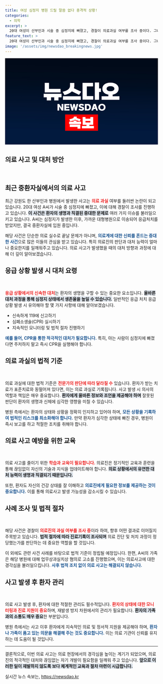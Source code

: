 ```yaml
---
title: 여성 심정지 병원 드릴 말씀 없다 충격적 상황!
categories:
  - 의학
excerpt: >
  20대 여성이 산부인과 시술 중 심정지에 빠졌고, 경찰이 의료과실 여부를 조사 중이다. 그녀는 응급처치 후 간신히 회복했지만, 여전히 중환자실에서 치료받고 있다. 과연 병원의 책임은?
feature_text: >
  20대 여성이 산부인과 시술 중 심정지에 빠졌고, 경찰이 의료과실 여부를 조사 중이다. 그녀는 응급처치 후 간신히 회복했지만, 여전히 중환자실에서 치료받고 있다. 과연 병원의 책임은?
image: '/assets/img/newsdao_breakingnews.jpg'
---
```


<p><img src="/assets/img/newsdao_breakingnews.jpg" alt="cryptoinkorea 속보" /></p>

<h2 data-ke-size="size26">의료 사고 및 대처 방안</h2>

<p data-ke-size="size16">&nbsp;</p>

<h2>최근 중환자실에서의 의료 사고</h2>

<p data-ke-size="size16">최근 강원도 한 산부인과 병원에서 발생한 사고는 <b><span style="color: #ee2323;">의료 과실</span></b> 여부를 둘러싼 논란이 되고 있습니다. 20대 여성 A씨가 시술 중 심정지에 빠졌고, 이에 대해 경찰이 조사를 진행하고 있습니다. <b><span style="background-color: #21538527;">이 사건은 환자의 생명과 직결된 중대한 문제로</span></b> 여러 가지 이슈를 불러일으키고 있습니다. A씨는 심정지가 발생한 이후, 가까운 대형병원으로 이송되어 응급처치를 받았지만, 결국 중환자실에 입원 중입니다.</p>

<p data-ke-size="size16">해당 사건은 단순한 의료 실수로 끝날 문제가 아니며, <b><span style="color: #1a5490;">의료계에 대한 신뢰를 흔드는 중대한 사건</span></b>으로 많은 이들의 관심을 받고 있습니다. 특히 의료진의 판단과 대처 능력이 얼마나 중요한지를 일깨워주고 있습니다. 의료 사고가 발생했을 때의 대처 방향과 과정에 대해 더 깊이 알아보겠습니다.</p>

<h2>응급 상황 발생 시 대처 요령</h2>

<p data-ke-size="size16">&nbsp;</p>

<p><b><span style="color: #ee2323;">응급 상황에서의 신속한 대처</span></b>는 환자의 생명을 구할 수 있는 중요한 요소입니다. <b><span style="background-color: #21538527;">올바른 대처 과정을 통해 심정지 상태에서 생존율을 높일 수 있습니다.</span></b> 일반적인 응급 처치 응급 상황 발생 시 유의해야 할 몇 가지 사항에 대해 알아보겠습니다.</p>

<ul>
    <li>신속하게 119에 신고하기</li>
    <li>심폐소생술(CPR) 실시하기</li>
    <li>지속적인 모니터링 및 법적 절차 진행하기</li>
</ul>

<p><b><span style="color: #1a5490;">예를 들어, CPR을 통한 적극적인 대처가 필요합니다.</span></b> 특히, 아는 사람이 심정지에 빠졌다면 주저하지 말고 즉시 CPR을 실행해야 합니다.</p>

<h2>의료 과실의 법적 기준</h2>

<p data-ke-size="size16">&nbsp;</p>

<p>의료 과실에 대한 법적 기준은 <b><span style="color: #ee2323;">전문가의 판단에 따라 달라질 수</span></b> 있습니다. 환자가 받는 치료가 표준치료와 동떨어져 있다면, 이는 의료 과실로 기록됩니다. 사고 발생 시 의사의 역할과 책임은 매우 중요합니다. <b><span style="background-color: #21538527;">환자에게 올바른 정보와 조언을 제공해야 하며</span></b> 잘못된 판단이 환자의 생명과 신체에 심각한 영향을 미칠 수 있습니다.</p>

<p data-ke-size="size16">병원 측에서는 환자의 상태와 상황을 정확히 인지하고 있어야 하며, <b><span style="color: #1a5490;">모든 상황을 기록하여 법적인 리스크를 최소화해야 합니다.</span></b> 만약 환자가 심각한 상태에 빠진 경우, 병원이 즉시 보고를 하고 적절한 조치를 취해야 합니다.</p>

<h2>의료 사고 예방을 위한 교육</h2>

<p data-ke-size="size16">&nbsp;</p>

<p>의료 사고를 줄이기 위한 <b><span style="color: #ee2323;">학습과 교육이 필요합니다.</span></b> 의료진은 정기적인 교육과 훈련을 통해 끊임없이 자신의 기술과 지식을 업데이트해야 합니다. <b><span style="background-color: #21538527;">의료 상황에서의 유연한 대처 능력이 생명과 직결되기 때문입니다.</span></b></p>

<p data-ke-size="size16">또한, 환자도 자신의 건강 상태를 잘 이해하고 <b><span style="color: #1a5490;">의료진에게 필요한 정보를 제공하는 것이 중요합니다.</span></b> 이를 통해 의료사고 발생 가능성을 감소시킬 수 있습니다.</p>

<h2>사례 조사 및 법적 절차</h2>

<p data-ke-size="size16">&nbsp;</p>

<p>해당 사건은 경찰이 <b><span style="color: #ee2323;">의료진의 과실 여부를 조사 중</span></b>이라 하여, 향후 어떤 결과로 이어질지 주목받고 있습니다. <b><span style="background-color: #21538527;">법적 절차에 따라 진료기록이 조사되며</span></b> 의료 진단 및 처치 과정이 정당했는가를 판단하는 데 중요한 역할을 할 것입니다. </p>

<p data-ke-size="size16">이 외에도 관련 사건 사례를 바탕으로 법적 기준이 정립될 예정입니다. 한편, A씨의 가족은 해당 병원에 대해 업무상과실치상 혐의로 고소를 진행했으며, 이는 의료사고에 대한 경각심을 불러일으킵니다. <b><span style="color: #1a5490;">사후 법적 조치 없이 의료 사고는 해결되지 않습니다.</span></b></p>

<h2>사고 발생 후 환자 관리</h2>

<p data-ke-size="size16">&nbsp;</p>

<p>의료 사고 발생 후, 환자에 대한 적절한 관리도 필수적입니다. <b><span style="color: #ee2323;">환자의 상태에 대한 모니터링과 진료 지원이 중요</span></b>하며, 재발생 방지 차원에서의 관리가 필요합니다. <b><span style="background-color: #21538527;">환자의 가족과의 소통도 매우 중요</span></b>한 부분입니다.</p>

<p data-ke-size="size16">병원 측에서는 사고 이후 환자에게 지속적인 의료 및 정서적 지원을 제공해야 하며, <b><span style="color: #1a5490;">환자나 가족이 품고 있는 의문을 해결해 주는 것도 중요합니다.</span></b> 이는 의료 기관이 신뢰를 유지하는 데 도움이 될 것입니다.</p>

<hr>

<p data-ke-size="size16">결론적으로, 이번 의료 사고는 의료 현장에서의 경각심을 높이는 계기가 되었으며, 의료진의 적극적인 대처와 끊임없는 자기 개발이 필요함을 일깨워 주고 있습니다. <b><span style="background-color: #21538527;">앞으로 이러한 일이 재발하지 않도록 보다 체계적인 교육과 절차 마련이 시급합니다.</span></b></p>
실시간 뉴스 속보는, <a href="https://newsdao.kr" rel="dofollow">https://newsdao.kr</a>



